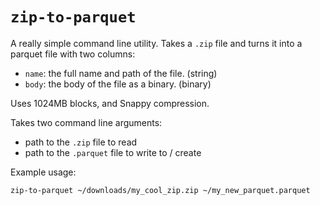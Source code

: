 # `zip-to-parquet`

A really simple command line utility. Takes a `.zip` file and turns it into a parquet file with two columns:

- `name`: the full name and path of the file. (string)
- `body`: the body of the file as a binary. (binary)

Uses 1024MB blocks, and Snappy compression.

Takes two command line arguments:

- path to the `.zip` file to read
- path to the `.parquet` file to write to / create

Example usage:

```
zip-to-parquet ~/downloads/my_cool_zip.zip ~/my_new_parquet.parquet
```
